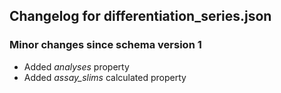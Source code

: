 ## Changelog for differentiation_series.json

### Minor changes since schema version 1
* Added *analyses* property
* Added *assay_slims* calculated property

